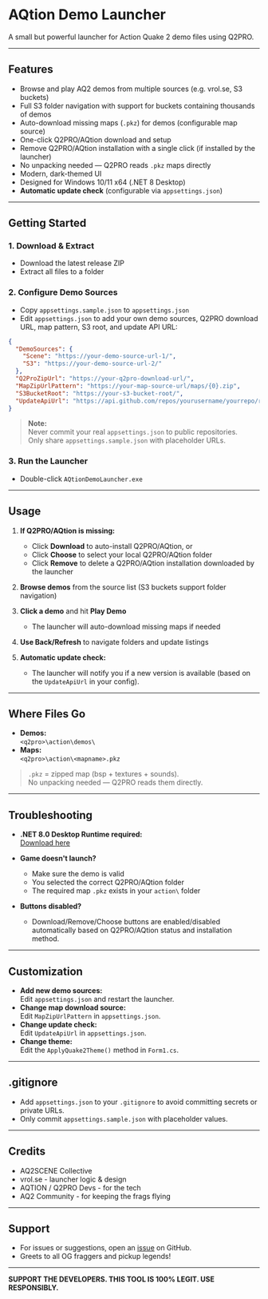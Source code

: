 # AQtion Demo Launcher

A small but powerful launcher for Action Quake 2 demo files using Q2PRO.

---

## Features

- Browse and play AQ2 demos from multiple sources (e.g. vrol.se, S3 buckets)
- Full S3 folder navigation with support for buckets containing thousands of demos
- Auto-download missing maps (`.pkz`) for demos (configurable map source)
- One-click Q2PRO/AQtion download and setup
- Remove Q2PRO/AQtion installation with a single click (if installed by the launcher)
- No unpacking needed — Q2PRO reads `.pkz` maps directly
- Modern, dark-themed UI
- Designed for Windows 10/11 x64 (.NET 8 Desktop)
- **Automatic update check** (configurable via `appsettings.json`)

---

## Getting Started

### 1. Download & Extract

- Download the latest release ZIP
- Extract all files to a folder

### 2. Configure Demo Sources

- Copy `appsettings.sample.json` to `appsettings.json`
- Edit `appsettings.json` to add your own demo sources, Q2PRO download URL, map pattern, S3 root, and update API URL:

```json
{
  "DemoSources": {
    "Scene": "https://your-demo-source-url-1/",
    "S3": "https://your-demo-source-url-2/"
  },
  "Q2ProZipUrl": "https://your-q2pro-download-url/",
  "MapZipUrlPattern": "https://your-map-source-url/maps/{0}.zip",
  "S3BucketRoot": "https://your-s3-bucket-root/",
  "UpdateApiUrl": "https://api.github.com/repos/yourusername/yourrepo/releases/latest"
}
```

> **Note:**  
> Never commit your real `appsettings.json` to public repositories.  
> Only share `appsettings.sample.json` with placeholder URLs.

### 3. Run the Launcher

- Double-click `AQtionDemoLauncher.exe`

---

## Usage

1. **If Q2PRO/AQtion is missing:**
   - Click **Download** to auto-install Q2PRO/AQtion, or
   - Click **Choose** to select your local Q2PRO/AQtion folder
   - Click **Remove** to delete a Q2PRO/AQtion installation downloaded by the launcher

2. **Browse demos** from the source list (S3 buckets support folder navigation)

3. **Click a demo** and hit **Play Demo**  
   - The launcher will auto-download missing maps if needed

4. **Use Back/Refresh** to navigate folders and update listings

5. **Automatic update check:**  
   - The launcher will notify you if a new version is available (based on the `UpdateApiUrl` in your config).

---

## Where Files Go

- **Demos:**  
  `<q2pro>\action\demos\`
- **Maps:**  
  `<q2pro>\action\<mapname>.pkz`

> `.pkz` = zipped map (bsp + textures + sounds).  
> No unpacking needed — Q2PRO reads them directly.

---

## Troubleshooting

- **.NET 8.0 Desktop Runtime required:**  
  [Download here](https://dotnet.microsoft.com/en-us/download/dotnet/8.0)

- **Game doesn't launch?**  
  - Make sure the demo is valid
  - You selected the correct Q2PRO/AQtion folder
  - The required map `.pkz` exists in your `action\` folder

- **Buttons disabled?**  
  - Download/Remove/Choose buttons are enabled/disabled automatically based on Q2PRO/AQtion status and installation method.

---

## Customization

- **Add new demo sources:**  
  Edit `appsettings.json` and restart the launcher.
- **Change map download source:**  
  Edit `MapZipUrlPattern` in `appsettings.json`.
- **Change update check:**  
  Edit `UpdateApiUrl` in `appsettings.json`.
- **Change theme:**  
  Edit the `ApplyQuake2Theme()` method in `Form1.cs`.

---

## .gitignore

- Add `appsettings.json` to your `.gitignore` to avoid committing secrets or private URLs.
- Only commit `appsettings.sample.json` with placeholder values.

---

## Credits

- AQ2SCENE Collective
- vrol.se - launcher logic & design
- AQTION / Q2PRO Devs - for the tech
- AQ2 Community - for keeping the frags flying

---

## Support

- For issues or suggestions, open an [issue](https://github.com/yourusername/aqtion-demo-launcher/issues) on GitHub.
- Greets to all OG fraggers and pickup legends!

---

**SUPPORT THE DEVELOPERS. THIS TOOL IS 100% LEGIT. USE RESPONSIBLY.**

